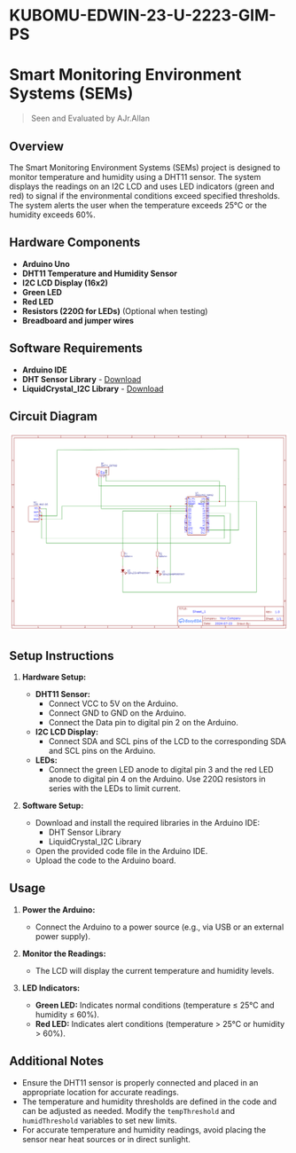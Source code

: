# KUBOMU-EDWIN-23-U-2223-GIM-PS

# Smart Monitoring Environment Systems (SEMs)
> Seen and Evaluated by AJr.Allan
## Overview
The Smart Monitoring Environment Systems (SEMs) project is designed to monitor temperature and humidity using a DHT11 sensor. The system displays the readings on an I2C LCD and uses LED indicators (green and red) to signal if the environmental conditions exceed specified thresholds. The system alerts the user when the temperature exceeds 25°C or the humidity exceeds 60%.

## Hardware Components
- **Arduino Uno**
- **DHT11 Temperature and Humidity Sensor**
- **I2C LCD Display (16x2)**
- **Green LED**
- **Red LED**
- **Resistors (220Ω for LEDs)** (Optional when testing)
- **Breadboard and jumper wires**

## Software Requirements
- **Arduino IDE**
- **DHT Sensor Library** - [Download](https://github.com/adafruit/DHT-sensor-library)
- **LiquidCrystal_I2C Library** - [Download](https://github.com/johnrickman/LiquidCrystal_I2C)

## Circuit Diagram
![Circuit Diagram](schematic.png)

## Setup Instructions
1. **Hardware Setup:**
   - **DHT11 Sensor:**
     - Connect VCC to 5V on the Arduino.
     - Connect GND to GND on the Arduino.
     - Connect the Data pin to digital pin 2 on the Arduino.
   - **I2C LCD Display:**
     - Connect SDA and SCL pins of the LCD to the corresponding SDA and SCL pins on the Arduino.
   - **LEDs:**
     - Connect the green LED anode to digital pin 3 and the red LED anode to digital pin 4 on the Arduino. Use 220Ω resistors in series with the LEDs to limit current.

2. **Software Setup:**
   - Download and install the required libraries in the Arduino IDE:
     - DHT Sensor Library
     - LiquidCrystal_I2C Library
   - Open the provided code file in the Arduino IDE.
   - Upload the code to the Arduino board.

## Usage
1. **Power the Arduino:**
   - Connect the Arduino to a power source (e.g., via USB or an external power supply).
   
2. **Monitor the Readings:**
   - The LCD will display the current temperature and humidity levels.
   
3. **LED Indicators:**
   - **Green LED:** Indicates normal conditions (temperature ≤ 25°C and humidity ≤ 60%).
   - **Red LED:** Indicates alert conditions (temperature > 25°C or humidity > 60%).

## Additional Notes
- Ensure the DHT11 sensor is properly connected and placed in an appropriate location for accurate readings.
- The temperature and humidity thresholds are defined in the code and can be adjusted as needed. Modify the `tempThreshold` and `humidThreshold` variables to set new limits.
- For accurate temperature and humidity readings, avoid placing the sensor near heat sources or in direct sunlight.
